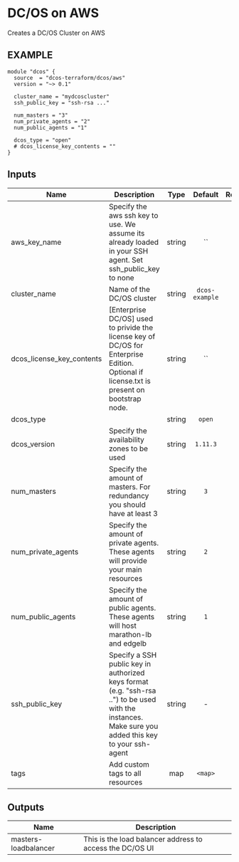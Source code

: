 DC/OS on AWS
============
Creates a DC/OS Cluster on AWS

EXAMPLE
-------

```hcl
module "dcos" {
  source  = "dcos-terraform/dcos/aws"
  version = "~> 0.1"

  cluster_name = "mydcoscluster"
  ssh_public_key = "ssh-rsa ..."

  num_masters = "3"
  num_private_agents = "2"
  num_public_agents = "1"

  dcos_type = "open"
  # dcos_license_key_contents = ""
}
```


## Inputs

| Name | Description | Type | Default | Required |
|------|-------------|:----:|:-----:|:-----:|
| aws_key_name | Specify the aws ssh key to use. We assume its already loaded in your SSH agent. Set ssh_public_key to none | string | `` | no |
| cluster_name | Name of the DC/OS cluster | string | `dcos-example` | no |
| dcos_license_key_contents | [Enterprise DC/OS] used to privide the license key of DC/OS for Enterprise Edition. Optional if license.txt is present on bootstrap node. | string | `` | no |
| dcos_type |  | string | `open` | no |
| dcos_version | Specify the availability zones to be used | string | `1.11.3` | no |
| num_masters | Specify the amount of masters. For redundancy you should have at least 3 | string | `3` | no |
| num_private_agents | Specify the amount of private agents. These agents will provide your main resources | string | `2` | no |
| num_public_agents | Specify the amount of public agents. These agents will host marathon-lb and edgelb | string | `1` | no |
| ssh_public_key | Specify a SSH public key in authorized keys format (e.g. "ssh-rsa ..") to be used with the instances. Make sure you added this key to your ssh-agent | string | - | yes |
| tags | Add custom tags to all resources | map | `<map>` | no |

## Outputs

| Name | Description |
|------|-------------|
| masters-loadbalancer | This is the load balancer address to access the DC/OS UI |


